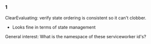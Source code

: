 ##


### 1
ClearEvaluating: verify state ordering is consistent so it can't clobber.
* Looks fine in terms of state management

General interest: What is the namespace of these serviceworker id's?
